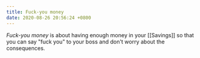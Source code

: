 ```yaml
---
title: Fuck-you money
date: 2020-08-26 20:56:24 +0800
---
```


*Fuck-you money* is about having enough money in your [[Savings]] so that you can say "fuck you" to your boss and don't worry about the consequences.